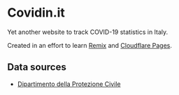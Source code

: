 # Covidin.it

Yet another website to track COVID-19 statistics in Italy.

Created in an effort to learn [Remix](https://remix.run/) and [Cloudflare Pages](https://pages.cloudflare.com/).

## Data sources

- [Dipartimento della Protezione Civile](https://github.com/pcm-dpc/COVID-19/tree/master/dati-json)
